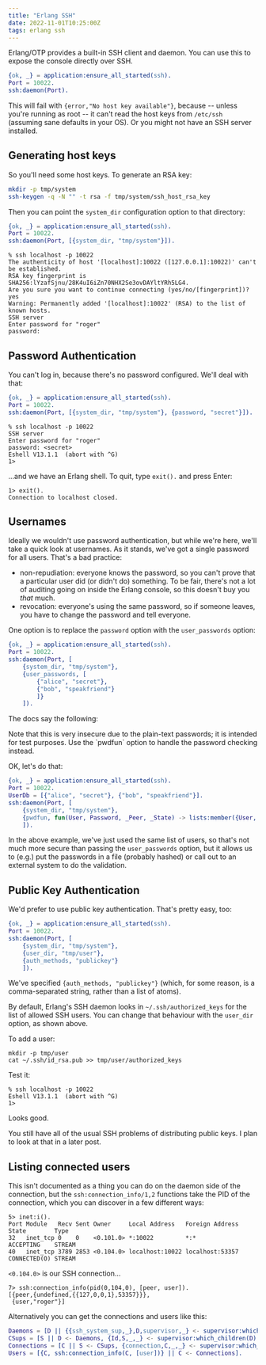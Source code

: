 ```yaml
---
title: "Erlang SSH"
date: 2022-11-01T10:25:00Z
tags: erlang ssh
---
```


Erlang/OTP provides a built-in SSH client and daemon. You can use this to expose the console directly over SSH.

```erlang
{ok, _} = application:ensure_all_started(ssh).
Port = 10022.
ssh:daemon(Port).
```

This will fail with `{error,"No host key available"}`, because -- unless you're running as root -- it can't read the
host keys from `/etc/ssh` (assuming sane defaults in your OS). Or you might not have an SSH server installed.

## Generating host keys

So you'll need some host keys. To generate an RSA key:

```bash
mkdir -p tmp/system
ssh-keygen -q -N "" -t rsa -f tmp/system/ssh_host_rsa_key
```

Then you can point the `system_dir` configuration option to that directory:

```erlang
{ok, _} = application:ensure_all_started(ssh).
Port = 10022.
ssh:daemon(Port, [{system_dir, "tmp/system"}]).
```

```
% ssh localhost -p 10022
The authenticity of host '[localhost]:10022 ([127.0.0.1]:10022)' can't be established.
RSA key fingerprint is SHA256:lYzafSjnu/28K4uI6iZn70NHX2Se3ovDAYltYRh5LG4.
Are you sure you want to continue connecting (yes/no/[fingerprint])? yes
Warning: Permanently added '[localhost]:10022' (RSA) to the list of known hosts.
SSH server
Enter password for "roger"
password:
```

## Password Authentication

You can't log in, because there's no password configured. We'll deal with that:

```erlang
{ok, _} = application:ensure_all_started(ssh).
Port = 10022.
ssh:daemon(Port, [{system_dir, "tmp/system"}, {password, "secret"}]).
```

```
% ssh localhost -p 10022
SSH server
Enter password for "roger"
password: <secret>
Eshell V13.1.1  (abort with ^G)
1>
```

...and we have an Erlang shell. To quit, type `exit().` and press Enter:

```
1> exit().
Connection to localhost closed.
```

## Usernames

Ideally we wouldn't use password authentication, but while we're here, we'll take a quick look at usernames. As it
stands, we've got a single password for all users. That's a bad practice:

- non-repudiation: everyone knows the password, so you can't prove that a particular user did (or didn't do) something.
  To be fair, there's not a lot of auditing going on inside the Erlang console, so this doesn't buy you _that_ much.
- revocation: everyone's using the same password, so if someone leaves, you have to change the password and tell
  everyone.

One option is to replace the `password` option with the `user_passwords` option:

```erlang
{ok, _} = application:ensure_all_started(ssh).
Port = 10022.
ssh:daemon(Port, [
    {system_dir, "tmp/system"},
    {user_passwords, [
        {"alice", "secret"},
        {"bob", "speakfriend"}
        ]}
    ]).
```

The docs say the following:

<div class="callout callout-danger" markdown="span">
Note that this is very insecure due to the plain-text passwords; it is intended for test purposes. Use the `pwdfun`
option to handle the password checking instead.
</div>

OK, let's do that:

```erlang
{ok, _} = application:ensure_all_started(ssh).
Port = 10022.
UserDb = [{"alice", "secret"}, {"bob", "speakfriend"}].
ssh:daemon(Port, [
    {system_dir, "tmp/system"},
    {pwdfun, fun(User, Password, _Peer, _State) -> lists:member({User, Password}, UserDb) end}
    ]).
```

In the above example, we've just used the same list of users, so that's not much more secure than passing the
`user_passwords` option, but it allows us to (e.g.) put the passwords in a file (probably hashed) or call out to an
external system to do the validation.

## Public Key Authentication

We'd prefer to use public key authentication. That's pretty easy, too:

```erlang
{ok, _} = application:ensure_all_started(ssh).
Port = 10022.
ssh:daemon(Port, [
    {system_dir, "tmp/system"},
    {user_dir, "tmp/user"},
    {auth_methods, "publickey"}
    ]).
```

We've specified `{auth_methods, "publickey"}` (which, for some reason, is a comma-separated string, rather than a list
of atoms).

By default, Erlang's SSH daemon looks in `~/.ssh/authorized_keys` for the list of allowed SSH users. You can change that
behaviour with the `user_dir` option, as shown above.

To add a user:

```
mkdir -p tmp/user
cat ~/.ssh/id_rsa.pub >> tmp/user/authorized_keys
```

Test it:

```
% ssh localhost -p 10022
Eshell V13.1.1  (abort with ^G)
1>
```

Looks good.

You still have all of the usual SSH problems of distributing public keys. I plan to look at that in a later post.

## Listing connected users

This isn't documented as a thing you can do on the daemon side of the connection, but the `ssh:connection_info/1,2`
functions take the PID of the connection, which you can discover in a few different ways:

```
5> inet:i().
Port Module   Recv Sent Owner     Local Address   Foreign Address State        Type
32   inet_tcp 0    0    <0.101.0> *:10022         *:*             ACCEPTING    STREAM
40   inet_tcp 3789 2853 <0.104.0> localhost:10022 localhost:53357 CONNECTED(O) STREAM
```

`<0.104.0>` is our SSH connection...

```
7> ssh:connection_info(pid(0,104,0), [peer, user]).
[{peer,{undefined,{{127,0,0,1},53357}}},
 {user,"roger"}]
```

Alternatively you can get the connections and users like this:

```erlang
Daemons = [D || {{ssh_system_sup,_},D,supervisor,_} <- supervisor:which_children(sshd_sup)].
CSups = [S || D <- Daemons, {Id,S,_,_} <- supervisor:which_children(D), is_reference(Id)].
Connections = [C || S <- CSups, {connection,C,_,_} <- supervisor:which_children(S)].
Users = [{C, ssh:connection_info(C, [user])} || C <- Connections].
```
